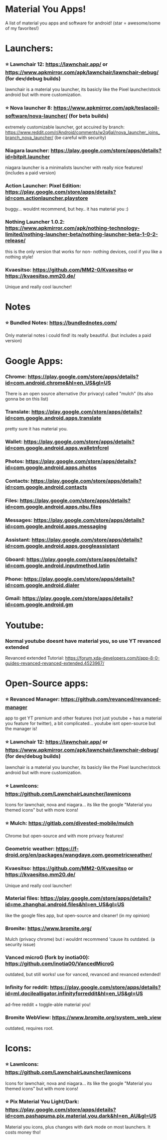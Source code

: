 # Material You Apps!
A list of material you apps and software for android! (star = awesome/some of my favorites!)

# Launchers:

### ⭐ Lawnchair 12: https://lawnchair.app/ or https://www.apkmirror.com/apk/lawnchair/lawnchair-debug/ (for dev/debug builds)
lawnchair is a material you launcher, its basicly like the Pixel launcher/stock android but with more customization.

### ⭐ Nova launcher 8: https://www.apkmirror.com/apk/teslacoil-software/nova-launcher/ (for beta builds)
extremely customizable launcher, got accuired by branch: https://www.reddit.com/r/Android/comments/w2q6al/nova_launcher_joins_branch_nova_launcher/
(be careful with security)

### Niagara launcher: https://play.google.com/store/apps/details?id=bitpit.launcher
niagara launcher is a minimalists launcher with really nice features! (includes a paid version)

### Action Launcher: Pixel Edition: https://play.google.com/store/apps/details?id=com.actionlauncher.playstore
buggy... wouldnt recommend, but hey.. it has material you :)

### Nothing Launcher 1.0.2: https://www.apkmirror.com/apk/nothing-technology-limited/nothing-launcher-beta/nothing-launcher-beta-1-0-2-release/
this is the only version that works for non- nothing devices, cool if you like a nothing style!

### Kvaesitso: https://github.com/MM2-0/Kvaesitso or https://kvaesitso.mm20.de/
Unique and really cool launcher!

# Notes

### ⭐ Bundled Notes: https://bundlednotes.com/
 Only material notes i could find! its really beautiful. (but includes a paid version)
 
# Google Apps:

### Chrome: https://play.google.com/store/apps/details?id=com.android.chrome&hl=en_US&gl=US
There is an open source alternative (for privacy) called "mulch" (its also gonna be on this list)

### Translate: https://play.google.com/store/apps/details?id=com.google.android.apps.translate
pretty sure it has material you.

### Wallet: https://play.google.com/store/apps/details?id=com.google.android.apps.walletnfcrel

### Photos: https://play.google.com/store/apps/details?id=com.google.android.apps.photos

### Contacts: https://play.google.com/store/apps/details?id=com.google.android.contacts

### Files: https://play.google.com/store/apps/details?id=com.google.android.apps.nbu.files

### Messages: https://play.google.com/store/apps/details?id=com.google.android.apps.messaging

### Assistant: https://play.google.com/store/apps/details?id=com.google.android.apps.googleassistant

### Gboard: https://play.google.com/store/apps/details?id=com.google.android.inputmethod.latin

### Phone: https://play.google.com/store/apps/details?id=com.google.android.dialer

### Gmail: https://play.google.com/store/apps/details?id=com.google.android.gm

# Youtube:

### Normal youtube doesnt have material you, so use YT revanced extended

Revanced extended Tutorial: https://forum.xda-developers.com/t/app-8-0-guides-revanced-revanced-extended.4523967/

# Open-Source apps: 

### ⭐ Revanced Manager: https://github.com/revanced/revanced-manager
app to get YT premium and other features (not just youtube + has a material you feature for twitter), a bit complicated... youtube isnt open-source but the manager is!

### ⭐ Lawnchair 12: https://lawnchair.app/ or https://www.apkmirror.com/apk/lawnchair/lawnchair-debug/ (for dev/debug builds)
lawnchair is a material you launcher, its basicly like the Pixel launcher/stock android but with more customization.

### ⭐ LawnIcons: https://github.com/LawnchairLauncher/lawnicons
Icons for lawnchair, nova and niagara... its like the google "Material you themed icons" but with more icons!

### ⭐ Mulch: https://gitlab.com/divested-mobile/mulch
Chrome but open-source and with more privacy features!

### Geometric weather: https://f-droid.org/en/packages/wangdaye.com.geometricweather/

### Kvaesitso: https://github.com/MM2-0/Kvaesitso or https://kvaesitso.mm20.de/
Unique and really cool launcher!

### Material files: https://play.google.com/store/apps/details?id=me.zhanghai.android.files&hl=en_US&gl=US
like the google files app, but open-source and cleaner! (in my opinion)

### Bromite: https://www.bromite.org/
Mulch (privacy chrome) but i wouldnt recommend 'cause its outdated. (a security issue)

### Vanced microG (fork by inotia00): https://github.com/inotia00/VancedMicroG
outdated, but still works! use for vanced, revanced and revanced extended!

### Infinity for reddit: https://play.google.com/store/apps/details?id=ml.docilealligator.infinityforreddit&hl=en_US&gl=US
ad-free reddit + toggle-able material you!

### Bromite WebView: https://www.bromite.org/system_web_view
outdated, requires root.

# Icons:

### ⭐ LawnIcons: https://github.com/LawnchairLauncher/lawnicons
Icons for lawnchair, nova and niagara... its like the google "Material you themed icons" but with more icons!

### ⭐ Pix Material You Light/Dark: https://play.google.com/store/apps/details?id=com.pashapuma.pix.material.you.dark&hl=en_AU&gl=US
Material you icons, plus changes with dark mode on most launchers. It costs money tho!


